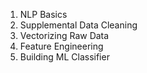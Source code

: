 1. NLP Basics <br>
2. Supplemental Data Cleaning <br>
3. Vectorizing Raw Data <br>
4. Feature Engineering <br>
5. Building ML Classifier <br>
